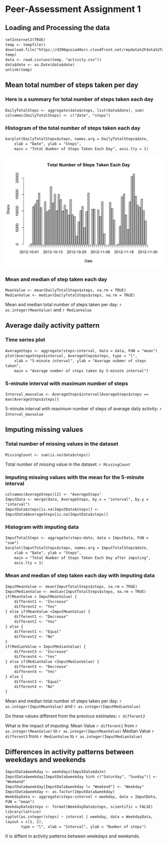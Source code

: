 # Peer-Assessment Assignment 1
                       
## Loading and Processing the data
```{r loading data, echo=TRUE}
setInternet2(TRUE)
temp <- tempfile()
download.file("https://d396qusza40orc.cloudfront.net/repdata%2Fdata%2Factivity.zip", temp) 
data <- read.csv(unz(temp, "activity.csv"))
data$date <- as.Date(data$date)
unlink(temp)
```



## Mean total number of steps taken per day
### Here is a summary for total number of steps taken each day
```{r, echo = TRUE}
DailyTotalSteps <- aggregate(data$steps, list(data$date), sum)
colnames(DailyTotalSteps) <- c("date", "steps")
```

### Histogram of the total number of steps taken each day
```{r, echo = TRUE}
barplot(DailyTotalSteps$steps, names.arg = DailyTotalSteps$date, 
    xlab = "Date", ylab = "Steps",
    main = "Total Number of Steps Taken Each Day", axis.lty = 1)
```

![Figure1](https://github.com/chucareer/RepData_PeerAssessment1/blob/master/Figure%201.png)

### Mean and median of step taken each day
```{r, echo = FALSE}
MeanValue <- mean(DailyTotalSteps$steps, na.rm = TRUE)
MedianValue <- median(DailyTotalSteps$steps, na.rm = TRUE)
```
Mean and median total number of steps taken per day: `r as.integer(MeanValue)` and `r MedianValue`



## Average daily activity pattern
### Time series plot
```{r, echo = TRUE}
AverageSteps <- aggregate(steps~interval, data = data, FUN = "mean")
plot(AverageSteps$interval, AverageSteps$steps, type = "l",
    xlab = "5-minute interval", ylab = "Average nubmer of steps taken",
    main = "Average number of steps taken by 5-minute interval")
```

### 5-minute interval with maximum number of steps
```{r, echo = FALSE}
Interval_maxvalue <- AverageSteps$interval[AverageSteps$steps == max(AverageSteps$steps)]
```
5-minute interval with maximum number of steps of average daily activity: `r Interval_maxvalue`



## Imputing missing values
### Total number of missing values in the dataset
```{r, echo = FALSE}
MissingCount <- sum(is.na(data$steps))
```
Total number of missing value in the dataset: `r MissingCount`

### Imputing missing values with the mean for the 5-minute interval
```{r, echo = FALSE}
colnames(AverageSteps)[2] <- "AverageSteps"
ImputData <- merge(data, AverageSteps, by.x = "interval", by.y = "interval")
ImputData$steps[is.na(ImputData$steps)] <- ImputData$AverageSteps[is.na(ImputData$steps)]
```

### Histogram with imputing data
```{r, echo = TRUE}
ImputTotalSteps <- aggregate(steps~date, data = ImputData, FUN = "sum")
barplot(ImputTotalSteps$steps, names.arg = ImputTotalSteps$date, 
    xlab = "Date", ylab = "Steps",
    main = "Total Number of Steps Taken Each Day after imputing", 
    axis.lty = 1)
```

### Mean and median of step taken each day with imputing data
```{r, echo = FALSE}
ImputMeanValue <- mean(ImputTotalSteps$steps, na.rm = TRUE)
ImputMedianValue <- median(ImputTotalSteps$steps, na.rm = TRUE)
if(MeanValue > ImputMeanValue) {
    different1 <- "Increase"
    different2 <- "Yes"
} else if(MeanValue <ImputMeanValue) {
    different1 <- "Decrease"
    different2 <- "Yes"
} else {
    different1 <- "Equal"
    different2 <- "No"
}
if(MedianValue > ImputMedianValue) {
    different3 <- "Increase"
    different4 <- "Yes"
} else if(MedianValue <ImputMedianValue) {
    different3 <- "Decrease"
    different4 <- "Yes"
} else {
    different3 <- "Equal"
    different4 <- "No"
}

```
Mean and median total number of steps taken per day: `r as.integer(ImputMeanValue)` and `r as.integer(ImputMedianValue)`

Do these values different from the previous estimates: `r different2`

What is the impact of imputing: 
Mean Value `r different1` from `r as.integer(MeanValue)` to `r as.integer(ImputMeanValue)`
Median Value `r different3` from `r MedianValue` to `r as.integer(ImputMedianValue)`

## Differences in activity patterns between weekdays and weekends
```{r, echo = TRUE}
ImputData$weekday <- weekdays(ImputData$date) 
ImputData$weekday[ImputData$weekday %in% c("Saturday", "Sunday")] <- "Weekend"
ImputData$weekday[ImputData$weekday != "Weekend"] <- "Weekday"
ImputData$weekday <- as.factor(ImputData$weekday)
WeekdayData <- aggregate(steps~interval + weekday, data = ImputData, FUN = "mean")
WeekdayData$steps <- format(WeekdayData$steps, scientific = FALSE) 
library(lattice)
xyplot(as.integer(steps) ~ interval | weekday, data = WeekdayData, layout = c(1, 2),
       type = "l", xlab = "Interval", ylab = "Number of steps")

```
It is diffent in activity patterns between weekdays and weekends.

